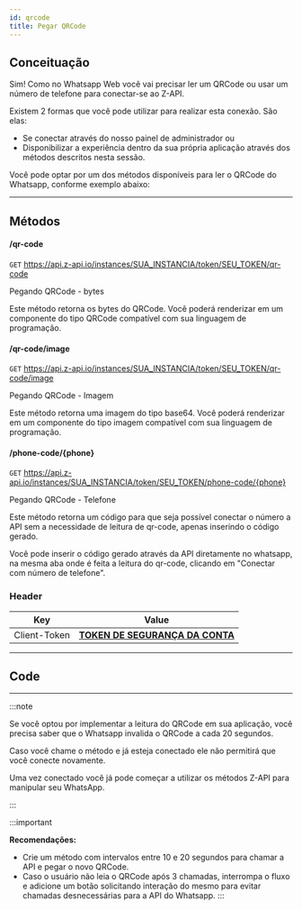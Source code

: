 ```yaml
---
id: qrcode
title: Pegar QRCode
---
```


## Conceituação

Sim! Como no Whatsapp Web você vai precisar ler um QRCode ou usar um número de telefone para conectar-se ao Z-API.

Existem 2 formas que você pode utilizar para realizar esta conexão. São elas:

- Se conectar através do nosso painel de administrador ou
- Disponibilizar a experiência dentro da sua própria aplicação através dos métodos descritos nesta sessão.

Você pode optar por um dos métodos disponíveis para ler o QRCode do Whatsapp, conforme exemplo abaixo:

---

## Métodos

#### /qr-code

`GET` https://api.z-api.io/instances/SUA_INSTANCIA/token/SEU_TOKEN/qr-code

Pegando QRCode - bytes

Este método retorna os bytes do QRCode. Você poderá renderizar em um componente do tipo QRCode compatível com sua linguagem de programação.

#### /qr-code/image

`GET` https://api.z-api.io/instances/SUA_INSTANCIA/token/SEU_TOKEN/qr-code/image

Pegando QRCode - Imagem

Este método retorna uma imagem do tipo base64. Você poderá renderizar em um componente do tipo imagem compatível com sua linguagem de programação.

#### /phone-code/{phone}

`GET` https://api.z-api.io/instances/SUA_INSTANCIA/token/SEU_TOKEN/phone-code/{phone}

Pegando QRCode - Telefone

Este método retorna um código para que seja possível conectar o número a API sem a necessidade de leitura de qr-code, apenas inserindo o código gerado.

Você pode inserir o código gerado através da API diretamente no whatsapp, na mesma aba onde é feita a leitura do qr-code, clicando em "Conectar com número de telefone".

### Header

|      Key       |            Value            |
| :------------: |     :-----------------:     |
|  Client-Token  | **[TOKEN DE SEGURANÇA DA CONTA](../security/client-token)** |

---

## Code

---

:::note

Se você optou por implementar a leitura do QRCode em sua aplicação, você precisa saber que o Whatsapp invalida o QRCode a cada 20 segundos.

Caso você chame o método e já esteja conectado ele não permitirá que você conecte novamente.

Uma vez conectado você já pode começar a utilizar os métodos Z-API para manipular seu WhatsApp.

:::

:::important

**Recomendações:**

- Crie um método com intervalos entre 10 e 20 segundos para chamar a API e pegar o novo QRCode.
- Caso o usuário não leia o QRCode após 3 chamadas, interrompa o fluxo e adicione um botão solicitando interação do mesmo para evitar chamadas desnecessárias para a API do Whatsapp.
:::
